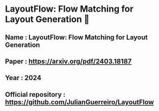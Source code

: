 # LayoutFlow: Flow Matching for Layout Generation 📰

## Name :  LayoutFlow: Flow Matching for Layout Generation
## Paper : https://arxiv.org/pdf/2403.18187
## Year : 2024
## Official repository : https://github.com/JulianGuerreiro/LayoutFlow
